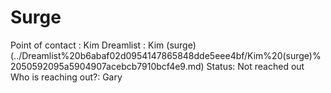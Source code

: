 # Surge

Point of contact : Kim 
Dreamlist : Kim (surge) (../Dreamlist%20b6abaf02d0954147865848dde5eee4bf/Kim%20(surge)%2050592095a5904907acebcb7910bcf4e9.md)
Status: Not reached out
Who is reaching out?: Gary